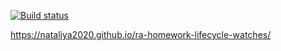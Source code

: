 [![Build status](https://ci.appveyor.com/api/projects/status/nk8onpm8vx2qyjhu?svg=true)](https://ci.appveyor.com/project/Nataliya2020/ra-homework-lifecycle-watches)

https://nataliya2020.github.io/ra-homework-lifecycle-watches/
